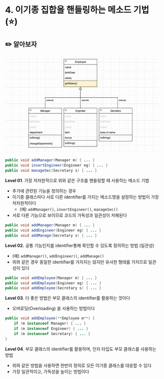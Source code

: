 # 4. 이기종 집합을 핸들링하는 메소드 기법(⭐️)


## ✏️  알아보자

![image](img/1-12.png)

```java
public void addManager(Manager m) { ... }
public void insertEngineer(Engineer eg) { ... }
public void manageSec(Secretary s) { ... }
```

**Level 01**. 가장 저차원적으로 위와 같은 구조를 핸들링할 때 사용하는 메소드 기법 

- 추가에 관련된 기능을 정의하는 경우
- 이기종 클래스마다 서로 다른 identifier를 가지는 메소드명을 설정하는 방법이 가장 저차원적이다
    - (예) `addManager()`, `insertEngineer()`, `manageSec()`
- 서로 다른 기능으로 보이므로 코드의 가독성과 일관성이 저해된다
    
    

```java
public void addManager(Manager m) { ... }
public void addEngineer(Engineer eg) { ... }
public void addManage(Secretary s) { ... }
```

**Level 02.** 공통 기능인지를 identifier통해 확인할 수 있도록 정의하는 방법 (일관성)

- (예) `addManager()`, `addEngineer()`, `addManage()`
- 위와 같은 경우 동일한 identifier를 가지지는 않지만 유사한 형태를 가지므로 일관성이 있다
    
    

```java
public void addEmployee(Manager m) { ... }
public void addEmployee(Engineer eg) { ... }
public void addEmployee(Secretary s) { ... }
```

 **Level 03**. 더 좋은 방법은 부모 클래스의 identifier를 활용하는 것이다

- 오버로딩(Overloading) 을 사용하는 방법이다

```java
public void addEmployee(**Employee m**) { 
	if (m instanceof Manager) { ... }
	if (m instanceof Engineer) { ... }
	if (m instanceof Secretary) { ... }
}
```

 **Level 04**. 부모 클래스의 identifier를 활용하며, 인자 타입도 부모 클래스를 사용하는 방법

- 위와 같은 방법을 사용하면 한번의 정의로 모든 이기종 클래스를 대응할 수 있다
- 가장 일관적이고, 가독성을 높이는 방법이다